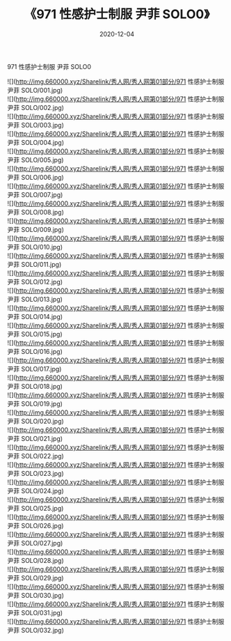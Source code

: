 ﻿---
layout: post
title:  《971 性感护士制服 尹菲 SOLO0》
date:   2020-12-04
img: http://img.660000.xyz/Sharelink/秀人网/秀人网第01部分/971 性感护士制服 尹菲 SOLO0/000.jpg
categories: [美女, 清纯, 唯美]
---

971 性感护士制服 尹菲 SOLO0

  ![](http://img.660000.xyz/Sharelink/秀人网/秀人网第01部分/971 性感护士制服 尹菲 SOLO/001.jpg) <br> ![](http://img.660000.xyz/Sharelink/秀人网/秀人网第01部分/971 性感护士制服 尹菲 SOLO/002.jpg) <br> ![](http://img.660000.xyz/Sharelink/秀人网/秀人网第01部分/971 性感护士制服 尹菲 SOLO/003.jpg) <br> ![](http://img.660000.xyz/Sharelink/秀人网/秀人网第01部分/971 性感护士制服 尹菲 SOLO/004.jpg) <br> ![](http://img.660000.xyz/Sharelink/秀人网/秀人网第01部分/971 性感护士制服 尹菲 SOLO/005.jpg) <br> ![](http://img.660000.xyz/Sharelink/秀人网/秀人网第01部分/971 性感护士制服 尹菲 SOLO/006.jpg) <br> ![](http://img.660000.xyz/Sharelink/秀人网/秀人网第01部分/971 性感护士制服 尹菲 SOLO/007.jpg) <br> ![](http://img.660000.xyz/Sharelink/秀人网/秀人网第01部分/971 性感护士制服 尹菲 SOLO/008.jpg) <br> ![](http://img.660000.xyz/Sharelink/秀人网/秀人网第01部分/971 性感护士制服 尹菲 SOLO/009.jpg) <br> ![](http://img.660000.xyz/Sharelink/秀人网/秀人网第01部分/971 性感护士制服 尹菲 SOLO/010.jpg) <br> ![](http://img.660000.xyz/Sharelink/秀人网/秀人网第01部分/971 性感护士制服 尹菲 SOLO/011.jpg) <br> ![](http://img.660000.xyz/Sharelink/秀人网/秀人网第01部分/971 性感护士制服 尹菲 SOLO/012.jpg) <br> ![](http://img.660000.xyz/Sharelink/秀人网/秀人网第01部分/971 性感护士制服 尹菲 SOLO/013.jpg) <br> ![](http://img.660000.xyz/Sharelink/秀人网/秀人网第01部分/971 性感护士制服 尹菲 SOLO/014.jpg) <br> ![](http://img.660000.xyz/Sharelink/秀人网/秀人网第01部分/971 性感护士制服 尹菲 SOLO/015.jpg) <br> ![](http://img.660000.xyz/Sharelink/秀人网/秀人网第01部分/971 性感护士制服 尹菲 SOLO/016.jpg) <br> ![](http://img.660000.xyz/Sharelink/秀人网/秀人网第01部分/971 性感护士制服 尹菲 SOLO/017.jpg) <br> ![](http://img.660000.xyz/Sharelink/秀人网/秀人网第01部分/971 性感护士制服 尹菲 SOLO/018.jpg) <br> ![](http://img.660000.xyz/Sharelink/秀人网/秀人网第01部分/971 性感护士制服 尹菲 SOLO/019.jpg) <br> ![](http://img.660000.xyz/Sharelink/秀人网/秀人网第01部分/971 性感护士制服 尹菲 SOLO/020.jpg) <br> ![](http://img.660000.xyz/Sharelink/秀人网/秀人网第01部分/971 性感护士制服 尹菲 SOLO/021.jpg) <br> ![](http://img.660000.xyz/Sharelink/秀人网/秀人网第01部分/971 性感护士制服 尹菲 SOLO/022.jpg) <br> ![](http://img.660000.xyz/Sharelink/秀人网/秀人网第01部分/971 性感护士制服 尹菲 SOLO/023.jpg) <br> ![](http://img.660000.xyz/Sharelink/秀人网/秀人网第01部分/971 性感护士制服 尹菲 SOLO/024.jpg) <br> ![](http://img.660000.xyz/Sharelink/秀人网/秀人网第01部分/971 性感护士制服 尹菲 SOLO/025.jpg) <br> ![](http://img.660000.xyz/Sharelink/秀人网/秀人网第01部分/971 性感护士制服 尹菲 SOLO/026.jpg) <br> ![](http://img.660000.xyz/Sharelink/秀人网/秀人网第01部分/971 性感护士制服 尹菲 SOLO/027.jpg) <br> ![](http://img.660000.xyz/Sharelink/秀人网/秀人网第01部分/971 性感护士制服 尹菲 SOLO/028.jpg) <br> ![](http://img.660000.xyz/Sharelink/秀人网/秀人网第01部分/971 性感护士制服 尹菲 SOLO/029.jpg) <br> ![](http://img.660000.xyz/Sharelink/秀人网/秀人网第01部分/971 性感护士制服 尹菲 SOLO/030.jpg) <br> ![](http://img.660000.xyz/Sharelink/秀人网/秀人网第01部分/971 性感护士制服 尹菲 SOLO/031.jpg) <br> ![](http://img.660000.xyz/Sharelink/秀人网/秀人网第01部分/971 性感护士制服 尹菲 SOLO/032.jpg) <br>
